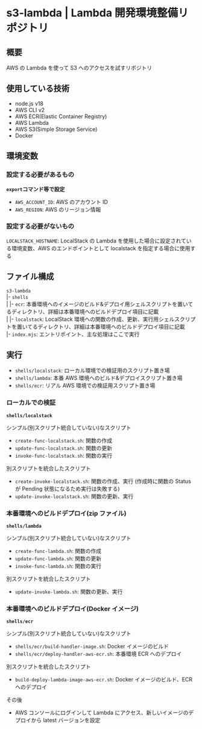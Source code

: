 # s3-lambda | Lambda 開発環境整備リポジトリ

## 概要

AWS の Lambda を使って S3 へのアクセスを試すリポジトリ

## 使用している技術

- node.js v18
- AWS CLI v2
- AWS ECR(Elastic Container Registry)
- AWS Lambda
- AWS S3(Simple Storage Service)
- Docker

## 環境変数

### 設定する必要があるもの

**`export`コマンド等で設定**<br>

- `AWS_ACCOUNT_ID`: AWS のアカウント ID
- `AWS_REGION`: AWS のリージョン情報

### 設定する必要がないもの

`LOCALSTACK_HOSTNAME`: LocalStack の Lambda を使用した場合に設定されている環境変数、AWS のエンドポイントとして localstack を指定する場合に使用する

## ファイル構成

`s3-lambda`<br>
|- `shells`<br>
| |- `ecr`: 本番環境へのイメージのビルド&デプロイ用シェルスクリプトを置いてるディレクトリ、詳細は本番環境へのビルドデプロイ項目に記載<br>
| |- `localstack`: LocalStack 環境への関数の作成、更新、実行用シェルスクリプトを置いてるディレクトリ、詳細は本番環境へのビルドデプロイ項目に記載<br>
|- `index.mjs`: エントリポイント、主な処理はここで実行<br>

## 実行

- `shells/localstack`: ローカル環境での検証用のスクリプト置き場
- `shells/lambda`: 本番 AWS 環境へのビルド&デプロイスクリプト置き場
- `shells/ecr`: リアル AWS 環境での検証用スクリプト置き場

### ローカルでの検証

**`shells/localstack`**

シンプル(別スクリプト統合していない)なスクリプト

- `create-func-localstack.sh`: 関数の作成
- `update-func-localstack.sh`: 関数の更新
- `invoke-func-localstack.sh`: 関数の実行

別スクリプトを統合したスクリプト

- `create-invoke-localstack.sh`: 関数の作成、実行 (作成時に関数の Status が Pending 状態になるため実行は失敗する)
- `update-invoke-localstack.sh`: 関数の更新、実行

### 本番環境へのビルドデプロイ(zip ファイル)

**`shells/lambda`**

シンプル(別スクリプト統合していない)なスクリプト

- `create-func-lambda.sh`: 関数の作成
- `update-func-lambda.sh`: 関数の更新
- `invoke-func-lambda.sh`: 関数の実行

別スクリプトを統合したスクリプト

- `update-invoke-lambda.sh`: 関数の更新、実行

### 本番環境へのビルドデプロイ(Docker イメージ)

**`shells/ecr`**

シンプル(別スクリプト統合していない)なスクリプト

- `shells/ecr/build-handler-image.sh`: Docker イメージのビルド
- `shells/ecr/deploy-handler-aws-ecr.sh`: 本番環境 ECR へのデプロイ

別スクリプトを統合したスクリプト

- `build-deploy-lambda-image-aws-ecr.sh`: Docker イメージのビルド、ECR へのデプロイ

その後

- AWS コンソールにログインして Lambda にアクセス、新しいイメージのデプロイから latest バージョンを設定
